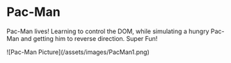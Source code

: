 # Pac-Man
<p> Pac-Man lives! Learning to control the DOM, while simulating a hungry Pac-Man and getting him to reverse direction. Super Fun! </p>
![Pac-Man Picture](/assets/images/PacMan1.png)
